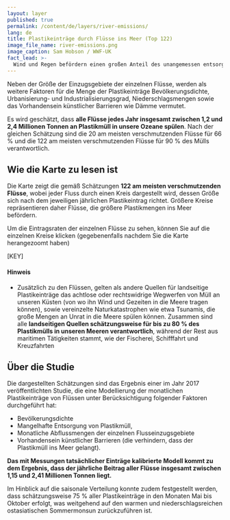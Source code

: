 ```yaml
---
layout: layer
published: true
permalink: /content/de/layers/river-emissions/
lang: de
title: Plastikeinträge durch Flüsse ins Meer (Top 122)
image_file_name: river-emissions.png
image_caption: Sam Hobson / WWF-UK
fact_lead: >-
  Wind und Regen befördern einen großen Anteil des unangemessen entsorgten Plastikmülls in unsere Flüsse, die als eine der größten Quellen für den Plastikmüll in unseren Ozeanen gelten.
---
```


Neben der Größe der Einzugsgebiete der einzelnen Flüsse, werden als weitere Faktoren für die Menge der Plastikeinträge Bevölkerungsdichte, Urbanisierung- und Industrialisierungsgrad, Niederschlagsmengen sowie das Vorhandensein künstlicher Barrieren wie Dämme vermutet.

Es wird geschätzt, dass **alle Flüsse jedes Jahr insgesamt zwischen 1,2 und 2,4 Millionen Tonnen an Plastikmüll in unsere Ozeane spülen**. Nach der gleichen Schätzung sind die 20 am meisten verschmutzenden Flüsse für 66 % und die 122 am meisten verschmutzenden Flüsse für 90 % des Mülls verantwortlich.  


## Wie die Karte zu lesen ist

Die Karte zeigt die gemäß Schätzungen **122 am meisten verschmutzenden Flüsse**, wobei jeder Fluss durch einen Kreis dargestellt wird, dessen Größe sich nach dem jeweiligen jährlichen Plastikeintrag richtet. Größere Kreise repräsentieren daher Flüsse, die größere Plastikmengen ins Meer befördern.

Um die Eintragsraten der einzelnen Flüsse zu sehen, können Sie auf die einzelnen Kreise klicken (gegebenenfalls nachdem Sie die Karte herangezoomt haben)


[KEY]

#### Hinweis

* Zusätzlich zu den Flüssen, gelten als andere Quellen für landseitige Plastikeinträge das achtlose oder rechtswidrige Wegwerfen von Müll an unseren Küsten (von wo ihn Wind und Gezeiten in die Meere tragen können), sowie vereinzelte Naturkatastrophen wie etwa Tsunamis, die große Mengen an Unrat in die Meere spülen können. Zusammen sind alle **landseitigen Quellen schätzungsweise für bis zu 80 % des Plastikmülls in unseren Meeren verantwortlich**, während der Rest aus maritimen Tätigkeiten stammt, wie der Fischerei, Schifffahrt und Kreuzfahrten

## Über die Studie

Die dargestellten Schätzungen sind das Ergebnis einer im Jahr 2017 veröffentlichten Studie, die eine Modellierung der monatlichen Plastikeinträge von Flüssen unter Berücksichtigung folgender Faktoren durchgeführt hat:
* Bevölkerungsdichte
* Mangelhafte Entsorgung von Plastikmüll,
* Monatliche Abflussmengen der einzelnen Flusseinzugsgebiete
* Vorhandensein künstlicher Barrieren (die verhindern, dass der Plastikmüll ins Meer gelangt).

**Das mit Messungen tatsächlicher Einträge kalibrierte Modell kommt zu dem Ergebnis, dass der jährliche Beitrag aller Flüsse insgesamt zwischen 1,15 und 2,41 Millionen Tonnen liegt.**

Im Hinblick auf die saisonale Verteilung konnte zudem festgestellt werden, dass schätzungsweise 75 % aller Plastikeinträge in den Monaten Mai bis Oktober erfolgt, was weitgehend auf den warmen und niederschlagsreichen ostasiatischen Sommermonsun zurückzuführen ist.
